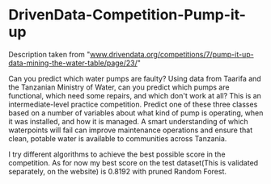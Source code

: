 # DrivenData-Competition-Pump-it-up 
Description taken from "www.drivendata.org/competitions/7/pump-it-up-data-mining-the-water-table/page/23/"

Can you predict which water pumps are faulty?
Using data from Taarifa and the Tanzanian Ministry of Water, can you predict which pumps are functional,
which need some repairs, and which don't work at all? This is an intermediate-level practice competition. 
Predict one of these three classes based on a number of variables about what kind of pump is operating, 
when it was installed, and how it is managed. A smart understanding of which waterpoints will fail can 
improve maintenance operations and ensure that clean, potable water is available to communities across Tanzania.

I try different algorithms to achieve the best possible score in the competition. As for now my best score on the test
dataset(This is validated separately, on the website) is 0.8192 with pruned Random Forest.  
